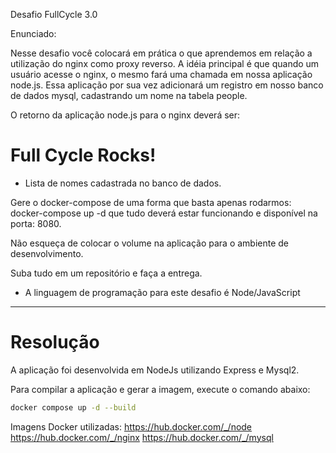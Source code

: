Desafio FullCycle 3.0

Enunciado: 

Nesse desafio você colocará em prática o que aprendemos em relação a utilização do nginx como proxy reverso. A idéia principal é que quando um usuário acesse o nginx, o mesmo fará uma chamada em nossa aplicação node.js. Essa aplicação por sua vez adicionará um registro em nosso banco de dados mysql, cadastrando um nome na tabela people.

O retorno da aplicação node.js para o nginx deverá ser:

<h1>Full Cycle Rocks!</h1>

- Lista de nomes cadastrada no banco de dados.

Gere o docker-compose de uma forma que basta apenas rodarmos: docker-compose up -d que tudo deverá estar funcionando e disponível na porta: 8080.

Não esqueça de colocar o volume na aplicação para o ambiente de desenvolvimento. 

Suba tudo em um repositório e faça a entrega.

* A linguagem de programação para este desafio é Node/JavaScript

---

# Resolução
A aplicação foi desenvolvida em NodeJs utilizando Express e Mysql2.

Para compilar a aplicação e gerar a imagem, execute o comando abaixo:

```bash
docker compose up -d --build
```

Imagens Docker utilizadas:
https://hub.docker.com/_/node
https://hub.docker.com/_/nginx
https://hub.docker.com/_/mysql